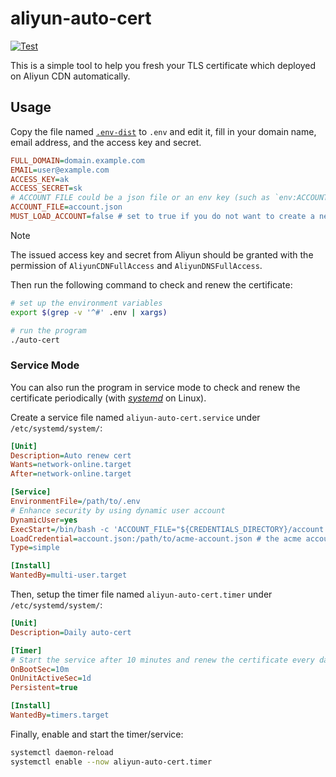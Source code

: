 # aliyun-auto-cert

[![Test](https://github.com/yin1999/aliyun-auto-cert/actions/workflows/test.yml/badge.svg)](https://github.com/yin1999/aliyun-auto-cert/actions/workflows/test.yml)

This is a simple tool to help you fresh your TLS certificate which deployed on Aliyun CDN automatically.

## Usage

Copy the file named [`.env-dist`](.env-dist) to `.env` and edit it, fill in your domain name, email address, and the access key and secret.

```ini
FULL_DOMAIN=domain.example.com
EMAIL=user@example.com
ACCESS_KEY=ak
ACCESS_SECRET=sk
# ACCOUNT FILE could be a json file or an env key (such as `env:ACCOUNT_JSON`)
ACCOUNT_FILE=account.json
MUST_LOAD_ACCOUNT=false # set to true if you do not want to create a new ACME account
```

> [!NOTE]
> The issued access key and secret from Aliyun should be granted with the permission of `AliyunCDNFullAccess` and `AliyunDNSFullAccess`.

Then run the following command to check and renew the certificate:

```bash
# set up the environment variables
export $(grep -v '^#' .env | xargs)

# run the program
./auto-cert
```

### Service Mode

You can also run the program in service mode to check and renew the certificate periodically (with [_systemd_](https://systemd.io/) on Linux).

Create a service file named `aliyun-auto-cert.service` under `/etc/systemd/system/`:

```ini
[Unit]
Description=Auto renew cert
Wants=network-online.target
After=network-online.target

[Service]
EnvironmentFile=/path/to/.env
# Enhance security by using dynamic user account
DynamicUser=yes
ExecStart=/bin/bash -c 'ACCOUNT_FILE="${CREDENTIALS_DIRECTORY}/account.json" /path/to/auto-cert'
LoadCredential=account.json:/path/to/acme-account.json # the acme account file should be generated by the program before setting up this service
Type=simple

[Install]
WantedBy=multi-user.target
```

Then, setup the timer file named `aliyun-auto-cert.timer` under `/etc/systemd/system/`:

```ini
[Unit]
Description=Daily auto-cert

[Timer]
# Start the service after 10 minutes and renew the certificate every day
OnBootSec=10m
OnUnitActiveSec=1d
Persistent=true

[Install]
WantedBy=timers.target
```

Finally, enable and start the timer/service:

```bash
systemctl daemon-reload
systemctl enable --now aliyun-auto-cert.timer
```
